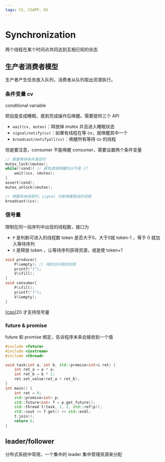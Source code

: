 ```yaml
---
tags: CS, CSAPP, OS
---
```


# Synchronization

两个线程在某个时间点共同达到互相已知的状态

## 生产者消费者模型

生产者产生任务放入队列，消费者从队列取出资源执行。

### 条件变量 cv

 conditional variable

 把自旋变成睡眠，直到完成操作后唤醒。需要提供三个 API

- `wait(cv, mutex)`：释放掉 mutex 并且进入睡眠状态
- `signal/notify(cv)`：如果有线程在等 cv，就唤醒其中一个
- `broadcast/notifyall(cv)`：唤醒所有等待 cv 的线程

但是要注意，consumer 不能唤醒 consumer，需要设置两个条件变量

```c
// 需要等待条件满足时
mutex_lock(&mutex);
while(!cond){ // 避免虚假唤醒所以不是 if
    wait(&cv, &mutex);
}
assert(cond);
mutex_unlock(&mutex);

// 唤醒其他线程时，signal 可能唤醒错误的线程
broadcast(&cv);
```

### 信号量

限制在同一段序列中出现的线程数，接口为

- `P` 是判断可进入的线程数 token 是否大于0，大于0就 token-1 ，等于 0 就加入等待序列
- `V` 是释放 token ，让等待序列获得资源，或是使 token+1

```c
void producer{
    P(&empty); // 得到访问锁的权限
    printf("(");
    V(&fill);
}
void consumer{
    P(&fill);
    printf(")");
    V(&empty);
}
```

[[cpp]]20 才支持信号量

### future & promise

future 和 promise 绑定，告诉程序未来会接收到一个值

```cpp
#include <future>
#include <iostream>
#include <thread>

void task(int a, int b, std::promise<int>& ret) {
    int ret_a = a * a;
    int ret_b = b * 2;
    ret.set_value(ret_a + ret_b);
}
int main() {
    int ret = 0;
    std::promise<int> p;
    std::future<int> f = p.get_future();
    std::thread t(task, 1, 2, std::ref(p));
    std::cout << f.get() << std::endl;
    t.join();
    return 0;
}
```

## leader/follower

分布式系统中常用，一个集中的 leader 集中管理资源来分配

[//begin]: # "Autogenerated link references for markdown compatibility"
[cpp]: ../cpp/cpp.md "Cpp"
[//end]: # "Autogenerated link references"
